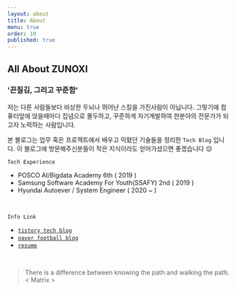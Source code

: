 ```yaml
---
layout: about
title: About
menu: true
order: 10
published: true
---
```


## All About ZUNOXI

### '끈질김, 그리고 꾸준함' 

저는 다른 사람들보다 비상한 두뇌나 뛰어난 스킬을 가진사람이 아닙니다. 그렇기에 컴퓨터앞에 앉을때마다 집념으로 몰두하고, 꾸준하게 자기계발하여 한분야의 전문가가 되고자 노력하는 사람입니다. 

본 블로그는 업무 혹은 프로젝트에서 배우고 익혔던 기술들을 정리한 `Tech Blog` 입니다. 이 블로그에 방문해주신분들이 작은 지식이라도 얻어가셨으면 좋겠습니다 😌


`Tech Experience`
- POSCO AI/Bigdata Academy 6th ( 2019 )
- Samsung Software Academy For Youth(SSAFY) 2nd ( 2019 )
- Hyundai Autoever / System Engineer ( 2020 ~ )

<br>

`Info Link`
- [`tistory tech blog`](https://zunoxi.tistory.com/)
- [`naver football blog`](https://blog.naver.com/cross9308)
- [`resume`](http://zunoxi.ddns.net/main.html)

<br>

>There is a difference between knowing the path and walking the path. 
< Matrix >
